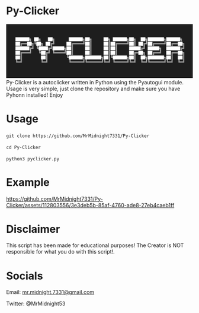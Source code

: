 # Py-Clicker
![](art.png)
Py-Clicker is a autoclicker written in Python using the Pyautogui module. Usage is very simple, just clone the repository and make sure you have Pyhonn installed! Enjoy

# Usage 
`git clone https://github.com/MrMidnight7331/Py-Clicker`

`cd Py-Clicker`

`python3 pyclicker.py`

# Example

https://github.com/MrMidnight7331/Py-Clicker/assets/112803556/3e3deb5b-85af-4760-ade8-27eb4caeb1ff

# Disclaimer

This script has been made for educational purposes! The Creator is NOT responsible for what you do with this script!.

# Socials

Email: mr.midnight.7331@gmail.com

Twitter: @MrMidnight53
